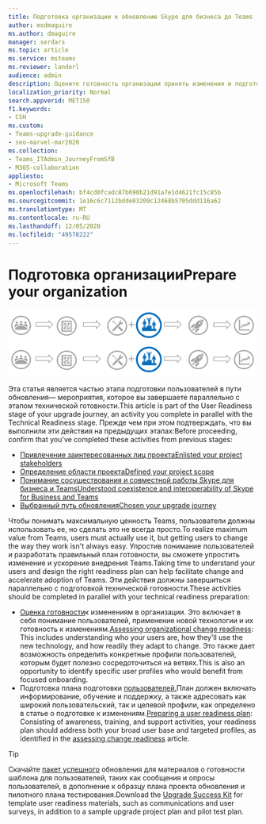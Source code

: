 ```yaml
---
title: Подготовка организации к обновлению Skype для бизнеса до Teams
author: msdmaguire
ms.author: dmaguire
manager: serdars
ms.topic: article
ms.service: msteams
ms.reviewer: landerl
audience: admin
description: Оцените готовность организации принять изменения и подготовьте план для подготовки пользователей к обновлению Skype для бизнеса до Microsoft Teams.
localization_priority: Normal
search.appverid: MET150
f1.keywords:
- CSH
ms.custom:
- Teams-upgrade-guidance
- seo-marvel-mar2020
ms.collection:
- Teams_ITAdmin_JourneyFromSfB
- M365-collaboration
appliesto:
- Microsoft Teams
ms.openlocfilehash: bf4cd0fcadc87b690b21d91a7e1d4621fc15c85b
ms.sourcegitcommit: 1e16c6c7112bdde03209c12468b5705ddd116a62
ms.translationtype: MT
ms.contentlocale: ru-RU
ms.lasthandoff: 12/05/2020
ms.locfileid: "49578222"
---
```

# <a name="prepare-your-organization"></a><span data-ttu-id="96215-103">Подготовка организации</span><span class="sxs-lookup"><span data-stu-id="96215-103">Prepare your organization</span></span>

<span data-ttu-id="96215-104">![Этапы пути обновления с акцентом на этапе готовности пользователей](media/upgrade-banner-user-readiness.png "Этапы пути обновления с акцентом на этапе готовности пользователей")</span><span class="sxs-lookup"><span data-stu-id="96215-104">![Stages of the upgrade journey, with emphasis on User Readiness stage](media/upgrade-banner-user-readiness.png "Stages of the upgrade journey, with emphasis on the User Readiness stage")</span></span>

<span data-ttu-id="96215-105">Эта статья является частью этапа подготовки пользователей в пути обновления— мероприятия, которое вы завершаете параллельно с этапом технической готовности.</span><span class="sxs-lookup"><span data-stu-id="96215-105">This article is part of the User Readiness stage of your upgrade journey, an activity you complete in parallel with the Technical Readiness stage.</span></span> <span data-ttu-id="96215-106">Прежде чем при этом подтверждать, что вы выполнили эти действия на предыдущих этапах:</span><span class="sxs-lookup"><span data-stu-id="96215-106">Before proceeding, confirm that you've completed these activities from previous stages:</span></span>

- [<span data-ttu-id="96215-107">Привлечение заинтересованных лиц проекта</span><span class="sxs-lookup"><span data-stu-id="96215-107">Enlisted your project stakeholders</span></span>](upgrade-enlist-stakeholders.md)
- [<span data-ttu-id="96215-108">Определение области проекта</span><span class="sxs-lookup"><span data-stu-id="96215-108">Defined your project scope</span></span>](https://aka.ms/SkypetoTeams-Scope)
- [<span data-ttu-id="96215-109">Понимание сосуществования и совместной работы Skype для бизнеса и Teams</span><span class="sxs-lookup"><span data-stu-id="96215-109">Understood coexistence and interoperability of Skype for Business and Teams</span></span>](https://aka.ms/SkypeToTeams-Coexist)
- [<span data-ttu-id="96215-110">Выбранный путь обновления</span><span class="sxs-lookup"><span data-stu-id="96215-110">Chosen your upgrade journey</span></span>](upgrade-and-coexistence-of-skypeforbusiness-and-teams.md)

<span data-ttu-id="96215-111">Чтобы понимать максимальную ценность Teams, пользователи должны использовать ее, но сделать это не всегда просто.</span><span class="sxs-lookup"><span data-stu-id="96215-111">To realize maximum value from Teams, users must actually use it, but getting users to change the way they work isn't always easy.</span></span> <span data-ttu-id="96215-112">Упростив понимание пользователей и разработать правильный план готовности, вы сможете упростить изменение и ускорение внедрения Teams.</span><span class="sxs-lookup"><span data-stu-id="96215-112">Taking time to understand your users and design the right readiness plan can help facilitate change and accelerate adoption of Teams.</span></span> <span data-ttu-id="96215-113">Эти действия должны завершиться параллельно с подготовкой технической готовности.</span><span class="sxs-lookup"><span data-stu-id="96215-113">These activities should be completed in parallel with your technical readiness preparation:</span></span>

- <span data-ttu-id="96215-114">[Оценка готовности](https://aka.ms/OrgReadiness)к изменениям в организации. Это включает в себя понимание пользователей, применение новой технологии и их готовность к изменениям.</span><span class="sxs-lookup"><span data-stu-id="96215-114">[Assessing organizational change readiness](https://aka.ms/OrgReadiness): This includes understanding who your users are, how they'll use the new technology, and how readily they adapt to change.</span></span> <span data-ttu-id="96215-115">Это также дает возможность определить конкретные профили пользователей, которым будет полезно сосредоточиться на ветвях.</span><span class="sxs-lookup"><span data-stu-id="96215-115">This is also an opportunity to identify specific user profiles who would benefit from focused onboarding.</span></span>
- <span data-ttu-id="96215-116">Подготовка плана подготовки [пользователей.](https://aka.ms/UserReadinessPlan)План должен включать информирование, обучение и поддержку, а также адресовать как широкий [](https://aka.ms/OrgReadiness) пользовательский, так и целевой профили, как определено в статье о подготовке к изменениям.</span><span class="sxs-lookup"><span data-stu-id="96215-116">[Preparing a user readiness plan](https://aka.ms/UserReadinessPlan): Consisting of awareness, training, and support activities, your readiness plan should address both your broad user base and targeted profiles, as identified in the [assessing change readiness](https://aka.ms/OrgReadiness) article.</span></span>

> [!Tip]
> <span data-ttu-id="96215-117">Скачайте [пакет успешного](https://aka.ms/UpgradeSuccessKit) обновления для материалов о готовности шаблона для пользователей, таких как сообщения и опросы пользователей, в дополнение к образцу плана проекта обновления и пилотного плана тестирования.</span><span class="sxs-lookup"><span data-stu-id="96215-117">Download the [Upgrade Success Kit](https://aka.ms/UpgradeSuccessKit) for template user readiness materials, such as communications and user surveys, in addition to a sample upgrade project plan and pilot test plan.</span></span>
